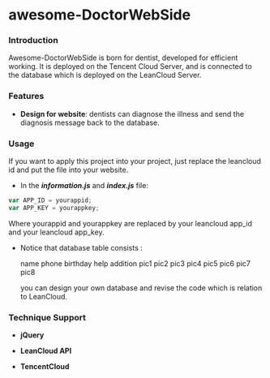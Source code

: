 # awesome-DoctorWebSide

### Introduction

Awesome-DoctorWebSide is born for dentist, developed for efficient working. It is deployed on the Tencent Cloud Server,  and is connected to the database which is deployed on the LeanCloud Server.



### Features

- **Design for website**: dentists can diagnose the illness and send the diagnosis message back to the database.

### Usage

If you want to apply this project into your project, just replace the leancloud id and put the file into your website.

- In the ***information.js*** and ***index.js*** file:

```js
var APP_ID = yourappid;
var APP_KEY = yourappkey;
```

Where yourappid and yourappkey are replaced by your leancloud app_id and your leancloud app_key.



- Notice that database table consists :

  name phone birthday help addition pic1 pic2 pic3 pic4 pic5 pic6 pic7 pic8 

  you can design your own database and revise the code which is relation to LeanCloud.



### Technique Support

- **jQuery**

- **LeanCloud API**

- **TencentCloud**